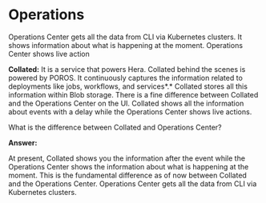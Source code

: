 # **Operations**

Operations Center gets all the data from CLI via Kubernetes clusters. It shows information about what is happening at the moment. Operations Center shows live action

**Collated:** It is a service that powers Hera. Collated behind the scenes is powered by POROS. It continuously captures the information related to deployments like jobs, workflows, and services*.* Collated stores all this information within Blob storage. There is a fine difference between Collated and the Operations Center on the UI. Collated shows all the information about events with a delay while the Operations Center shows live actions.

What is the difference between Collated and Operations Center?

**Answer:**

At present, Collated shows you the information after the event while the Operations Center shows the information about what is happening at the moment. This is the fundamental difference as of now between Collated and the Operations Center. Operations Center gets all the data from CLI via Kubernetes clusters.